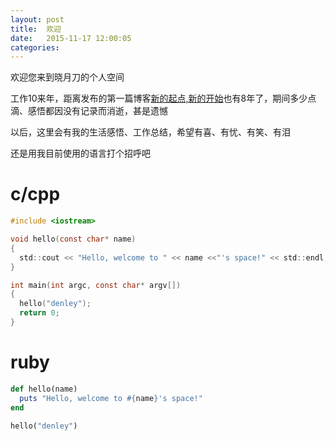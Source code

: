 ```yaml
---
layout: post
title:  欢迎
date:   2015-11-17 12:00:05
categories:
---
```


欢迎您来到晓月刀的个人空间
<!-- More -->

工作10来年，距离发布的第一篇博客[新的起点,新的开始](http://www.cppblog.com/ietj/archive/2007/12/23/39341.html)也有8年了，期间多少点滴、感悟都因没有记录而消逝，甚是遗憾

以后，这里会有我的生活感悟、工作总结，希望有喜、有忧、有笑、有泪

还是用我目前使用的语言打个招呼吧

# c/cpp
```c
#include <iostream>

void hello(const char* name)
{
  std::cout << "Hello, welcome to " << name <<"'s space!" << std::endl;
}

int main(int argc, const char* argv[])
{
  hello("denley");
  return 0;
}
```

# ruby
```ruby
def hello(name)
  puts "Hello, welcome to #{name}'s space!"
end

hello("denley")
```
